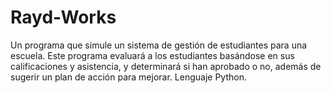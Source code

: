 # Rayd-Works

 Un programa que simule un sistema de gestión de estudiantes para una escuela. Este programa evaluará a los estudiantes basándose en sus calificaciones y asistencia, y determinará si han aprobado o no, además de sugerir un plan de acción para mejorar. Lenguaje Python.
